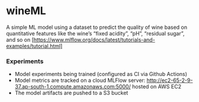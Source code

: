 # wineML
A simple ML model using a dataset to predict the quality of wine based on quantitative features like the wine’s “fixed acidity”, “pH”, “residual sugar”, and so on
[https://www.mlflow.org/docs/latest/tutorials-and-examples/tutorial.html]

### Experiments
- Model experiments being trained (configured as CI via Github Actions)
- Model metrics are tracked on a cloud MLFlow server: http://ec2-65-2-9-37.ap-south-1.compute.amazonaws.com:5000/ hosted on AWS EC2
- The model artifacts are pushed to a S3 bucket
